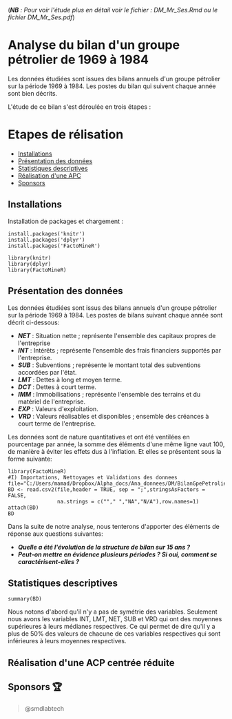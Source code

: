(_**NB** : Pour voir l'étude plus en détail voir le fichier : DM_Mr_Ses.Rmd ou le fichier DM_Mr_Ses.pdf_)

# Analyse du bilan d'un groupe pétrolier de 1969 à 1984 
Les données étudiées sont issues des bilans annuels d'un groupe pétrolier sur la période 1969 à 1984. 
Les postes du bilan qui suivent chaque année sont bien décrits.

L'étude de ce bilan s'est déroulée en trois étapes :  
# Etapes de rélisation
- [Installations](#install)
- [Présentation des données](#presentation)
- [Statistiques descriptives](#descriptive)
- [Réalisation d'une APC](#pca)
- [Sponsors](#sponsors)


<h2 id="install">Installations</h2>
Installation de packages et chargement :

```
install.packages('knitr')
install.packages('dplyr')
install.packages('FactoMineR')

library(knitr)
library(dplyr)
library(FactoMineR)
```

<h2 id="presentation">Présentation des données</h2>
Les données étudiées sont issus des bilans annuels d'un groupe pétrolier sur la période
1969 à 1984. Les postes de bilans suivant chaque année sont décrit ci-dessous:
  
  * **_NET_** : Situation nette ; représente l'ensemble des capitaux propres de l'entreprise
  * **_INT_** : Intérêts ; représente l'ensemble des frais financiers supportés par l'entreprise.
  * **_SUB_** : Subventions ; représente le montant total des subventions accordées par l'état.
  * **_LMT_** : Dettes à long et moyen terme.
  * **_DCT_** : Dettes à court terme.
  * **_IMM_** : Immobilisations ; représente l'ensemble des terrains et du matériel de l'entreprise.
  * **_EXP_** : Valeurs d'exploitation.
  * **_VRD_** : Valeurs réalisables et disponibles ; ensemble des créances à court terme de l'entreprise.

Les données sont de nature quantitatives et ont été ventilées en pourcentage par année, la somme des éléments d'une même
ligne vaut 100, de manière à éviter les effets dus à l'inflation.
Et elles se présentent sous la forme suivante:

```{r, echo=FALSE}
library(FactoMineR)
#I) Importations, Nettoyages et Validations des donnees
file="C:/Users/mamad/Dropbox/Alpha_docs/Ana_donnees/DM/BilanGpePetrolier.csv"
BD <- read.csv2(file,header = TRUE, sep = ";",stringsAsFactors = FALSE,
                na.strings = c(""," ","NA","N/A"),row.names=1)
attach(BD)
BD
```
Dans la suite de notre analyse, nous tenterons d'apporter des éléments de réponse aux questions suivantes:
  * **_Quelle a été l'évolution de la structure de bilan sur 15 ans ?_**
  * **_Peut-on mettre en évidence plusieurs périodes ? Si oui, comment se caractérisent-elles ?_**



<h2 id="descriptive">Statistiques descriptives</h2>

```{r, echo=TRUE}
summary(BD)
```

Nous notons d'abord qu'il n'y a pas de symétrie des variables.
Seulement nous avons les variables INT, LMT, NET, SUB et VRD qui ont des moyennes supérieures à leurs médianes respectives.
Ce qui permet de dire qu'il y a plus de 50% des valeurs de chacune de ces variables respectives qui sont inférieures à leurs moyennes respectives.



<h2 id="pca">Réalisation d'une ACP centrée réduite </h2>


<h2 id="sponsors">

  Sponsors 🏆

</h2>

> @smdlabtech



